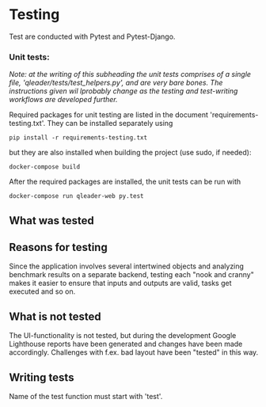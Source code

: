 # Testing

Test are conducted with Pytest and Pytest-Django. 

### Unit tests:

*Note: at the writing of this subheading the unit tests comprises of a single file, 'qleader/tests/test_helpers.py', and are very bare bones. The instructions given wil lprobably change as the testing and test-writing workflows are developed further.*

Required packages for unit testing are listed in the document 'requirements-testing.txt'. They can be installed separately using
```
pip install -r requirements-testing.txt
```
but they are also installed when building the project (use sudo, if needed):
```
docker-compose build
```
After the required packages are installed, the unit tests can be run with
```
docker-compose run qleader-web py.test
```

## What was tested

## Reasons for testing
Since the application involves several intertwined objects and analyzing benchmark results on a separate backend, testing each "nook and cranny" makes it easier to ensure that inputs and outputs are valid, tasks get executed and so on.

## What is not tested
The UI-functionality is not tested, but during the development Google Lighthouse reports have been generated and changes have been made accordingly. Challenges with f.ex. bad layout have been "tested" in this way.

## Writing tests
Name of the test function must start with 'test'.
